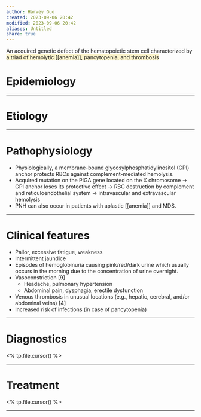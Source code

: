 ```yaml
---
author: Harvey Guo
created: 2023-09-06 20:42
modified: 2023-09-06 20:42
aliases: Untitled
share: true
---
```

An acquired genetic defect of the hematopoietic stem cell characterized by <span style="background:rgba(240, 200, 0, 0.2)">a triad of hemolytic [[anemia]], pancytopenia, and thrombosis</span>
# Epidemiology


---
# Etiology


---
# Pathophysiology
- Physiologically, a membrane-bound glycosylphosphatidylinositol (GPI) anchor protects RBCs against complement-mediated hemolysis.
- Acquired mutation on the PIGA gene located on the X chromosome → GPI anchor loses its protective effect → RBC destruction by complement and reticuloendothelial system → intravascular and extravascular hemolysis
- PNH can also occur in patients with aplastic [[anemia]] and MDS.

---
# Clinical features
- Pallor, excessive fatigue, weakness
- Intermittent jaundice
- Episodes of hemoglobinuria causing pink/red/dark urine which usually occurs in the morning due to the concentration of urine overnight.
- Vasoconstriction  [9]
	- Headache, pulmonary hypertension
	- Abdominal pain, dysphagia, erectile dysfunction
- Venous thrombosis in unusual locations (e.g., hepatic, cerebral, and/or abdominal veins)  [4]
- Increased risk of infections (in case of pancytopenia)

---
# Diagnostics
<% tp.file.cursor() %>

---
# Treatment
<% tp.file.cursor() %>

---
